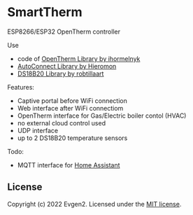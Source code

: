 # SmartTherm
 ESP8266/ESP32 OpenTherm controller

Use
* code of [OpenTherm Library by ihormelnyk](https://github.com/ihormelnyk/opentherm_library)
* [AutoConnect Library by Hieromon](https://github.com/Hieromon/AutoConnect)
* [DS18B20 Library by robtillaart](https://github.com/RobTillaart/DS18B20_RT)

Features:
* Captive portal before WiFi connection
* Web interface after WiFi connectiom
* OpenTherm interface for Gas/Electric boiler contol (HVAC)
* no external cloud control used
* UDP interface
* up to 2 DS18B20 temperature sensors

Todo:
* MQTT interface for [Home Assistant](https://www.home-assistant.io/)

## License
Copyright (c) 2022 Evgen2. Licensed under the [MIT license](/LICENSE?raw=true).